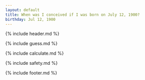 ```yaml
---
layout: default
title: When was I conceived if I was born on July 12, 1900?
birthday: Jul 12, 1900
---
```


{% include header.md %}

{% include guess.md %}

{% include calculate.md %}

{% include safety.md %}

{% include footer.md %}



